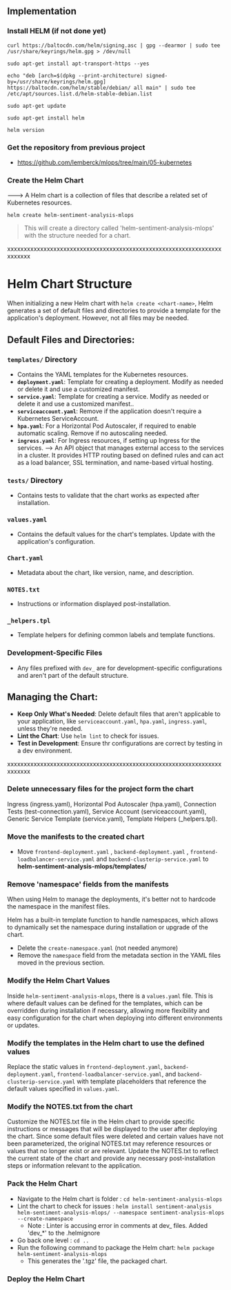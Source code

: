 ## Implementation

### Install HELM (if not done yet)
```
curl https://baltocdn.com/helm/signing.asc | gpg --dearmor | sudo tee /usr/share/keyrings/helm.gpg > /dev/null

sudo apt-get install apt-transport-https --yes

echo "deb [arch=$(dpkg --print-architecture) signed-by=/usr/share/keyrings/helm.gpg] https://baltocdn.com/helm/stable/debian/ all main" | sudo tee /etc/apt/sources.list.d/helm-stable-debian.list

sudo apt-get update

sudo apt-get install helm

helm version
```

### Get the repository from previous project
- https://github.com/lemberck/mlops/tree/main/05-kubernetes

### Create the Helm Chart
---> A Helm chart is a collection of files that describe a related set of Kubernetes resources. 

`helm create helm-sentiment-analysis-mlops`

> This will create a directory called 'helm-sentiment-analysis-mlops' with the structure needed for a chart.

xxxxxxxxxxxxxxxxxxxxxxxxxxxxxxxxxxxxxxxxxxxxxxxxxxxxxxxxxxxxxxxxxxxxxxxx
# Helm Chart Structure

When initializing a new Helm chart with `helm create <chart-name>`, 
Helm generates a set of default files and directories to provide a template for the application's deployment. 
However, not all files may be needed.

## Default Files and Directories:

### `templates/` Directory
- Contains the YAML templates for the Kubernetes resources.
- **`deployment.yaml`**: Template for creating a deployment. Modify as needed or delete it and use a customized manifest.
- **`service.yaml`**: Template for creating a service. Modify as needed or delete it and use a customized manifest..
- **`serviceaccount.yaml`**: Remove if the application doesn't require a Kubernetes ServiceAccount.
- **`hpa.yaml`**: For a Horizontal Pod Autoscaler, if required to enable automatic scaling. Remove if no autoscaling needed.
- **`ingress.yaml`**: For Ingress resources, if  setting up Ingress for the services. 
    --> An API object that manages external access to the services in a cluster. It provides HTTP routing based on defined rules and can act as a load balancer, SSL termination, and name-based virtual hosting.
### `tests/` Directory
- Contains tests to validate that the chart works as expected after installation.
### `values.yaml`
- Contains the default values for the chart's templates. Update with the application's configuration.
### `Chart.yaml`
- Metadata about the chart, like version, name, and description.
### `NOTES.txt`
- Instructions or information displayed post-installation.
### `_helpers.tpl`
- Template helpers for defining common labels and template functions.

### Development-Specific Files
- Any files prefixed with `dev_` are for development-specific configurations and aren't part of the default structure.

## Managing the Chart:

- **Keep Only What's Needed**: Delete default files that aren't applicable to your application, like `serviceaccount.yaml`, `hpa.yaml`, `ingress.yaml`, unless they're needed.
- **Lint the Chart**: Use `helm lint` to check for issues.
- **Test in Development**: Ensure thr configurations are correct by testing in a dev environment.

xxxxxxxxxxxxxxxxxxxxxxxxxxxxxxxxxxxxxxxxxxxxxxxxxxxxxxxxxxxxxxxxxxxxxxxx


### Delete unnecessary files for the project form the chart
Ingress (ingress.yaml), Horizontal Pod Autoscaler (hpa.yaml), Connection Tests (test-connection.yaml), Service Account (serviceaccount.yaml), Generic Service Template (service.yaml), Template Helpers (_helpers.tpl).

### Move the manifests to the created chart
- Move `frontend-deployment.yaml` , `backend-deployment.yaml` , `frontend-loadbalancer-service.yaml` and `backend-clusterip-service.yaml` to **helm-sentiment-analysis-mlops/templates/**

### Remove 'namespace' fields from the manifests
When using Helm to manage the deployments, it's better not to hardcode the namespace in the manifest files. 

Helm has a built-in template function to handle namespaces, which allows to dynamically set the namespace during installation or upgrade of the chart.

- Delete the `create-namespace.yaml` (not needed anymore)
- Remove the `namespace` field from the metadata section in the YAML files moved in the previous section.

### Modify the Helm Chart Values
Inside `helm-sentiment-analysis-mlops`, there is a `values.yaml` file. This is where default values can be defined for the templates, which can be overridden during installation if necessary, allowing more flexibility and easy configuration for the chart when deploying into different environments or updates.

### Modify the templates in the Helm chart to use the defined values
Replace the static values in `frontend-deployment.yaml`, `backend-deployment.yaml`, `frontend-loadbalancer-service.yaml`, and `backend-clusterip-service.yaml` with template placeholders that reference the default values specified in `values.yaml`.

### Modify the NOTES.txt from the chart
Customize the NOTES.txt file in the Helm chart to provide specific instructions or messages that will be displayed to the user after deploying the chart. Since some default files were deleted and certain values have not been parameterized, the original NOTES.txt may reference resources or values that no longer exist or are relevant. Update the NOTES.txt to reflect the current state of the chart and provide any necessary post-installation steps or information relevant to the application.

### Pack the Helm Chart
- Navigate to the Helm chart is folder : `cd helm-sentiment-analysis-mlops`
- Lint the chart to check for issues : `helm install sentiment-analysis helm-sentiment-analysis-mlops/ --namespace sentiment-analysis-mlops --create-namespace`
    - Note : Linter is accusing error in comments at dev_ files. Added 'dev_*' to the .helmignore
- Go back one level : `cd ..`
- Run the following command to package the Helm chart: `helm package helm-sentiment-analysis-mlops`
    - This generates the '.tgz' file, the packaged chart.

### Deploy the Helm Chart
